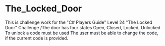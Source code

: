 # The_Locked_Door
 This is challenge work for the "C# Players Guide"
Level 24 "The Locked Door" Challenge
/The door has four states Open, Closed, Locked, Unlocked
To unlock a code must be used
The user must be able to change the code, if the current code is provided. 
